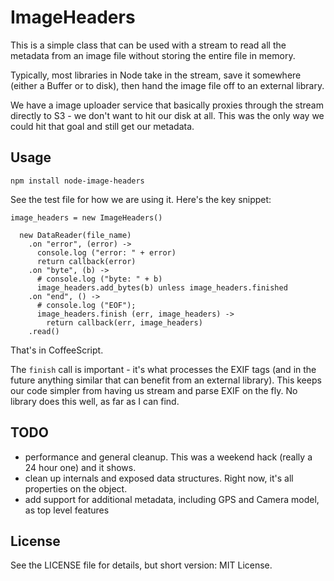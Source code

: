 # ImageHeaders

This is a simple class that can be used with a stream to read
all the metadata from an image file without storing the entire file in memory.

Typically, most libraries in Node take in the stream, save it somewhere
(either a Buffer or to disk), then hand the image file off to an external library.

We have a image uploader service that basically proxies through the stream
directly to S3 - we don't want to hit our disk at all. This was the only way we could
hit that goal and still get our metadata.

## Usage

````
npm install node-image-headers
````

See the test file for how we are using it. Here's the key snippet:

````
image_headers = new ImageHeaders()

  new DataReader(file_name)
    .on "error", (error) ->
      console.log ("error: " + error)
      return callback(error)
    .on "byte", (b) ->
      # console.log ("byte: " + b)
      image_headers.add_bytes(b) unless image_headers.finished
    .on "end", () ->
      # console.log ("EOF");
      image_headers.finish (err, image_headers) ->
        return callback(err, image_headers)
    .read()
````

That's in CoffeeScript.

The `finish` call is important - it's what processes the EXIF tags (and
in the future anything similar that can benefit from an external library). This
keeps our code simpler from having us stream and parse EXIF on the fly. No library
does this well, as far as I can find.

## TODO

- performance and general cleanup. This was a weekend hack (really a 24 hour one) and it shows.
- clean up internals and exposed data structures. Right now, it's all properties on the object.
- add support for additional metadata, including GPS and Camera model, as top level features

## License

See the LICENSE file for details, but short version: MIT License.

